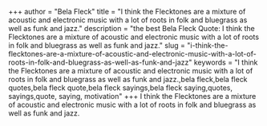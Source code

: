 +++
author = "Bela Fleck"
title = "I think the Flecktones are a mixture of acoustic and electronic music with a lot of roots in folk and bluegrass as well as funk and jazz."
description = "the best Bela Fleck Quote: I think the Flecktones are a mixture of acoustic and electronic music with a lot of roots in folk and bluegrass as well as funk and jazz."
slug = "i-think-the-flecktones-are-a-mixture-of-acoustic-and-electronic-music-with-a-lot-of-roots-in-folk-and-bluegrass-as-well-as-funk-and-jazz"
keywords = "I think the Flecktones are a mixture of acoustic and electronic music with a lot of roots in folk and bluegrass as well as funk and jazz.,bela fleck,bela fleck quotes,bela fleck quote,bela fleck sayings,bela fleck saying,quotes, sayings,quote, saying, motivation"
+++
I think the Flecktones are a mixture of acoustic and electronic music with a lot of roots in folk and bluegrass as well as funk and jazz.
